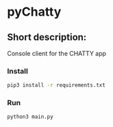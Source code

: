 # pyChatty

## Short description:
Console client for the CHATTY app

### Install
```sh
pip3 install -r requirements.txt
```

### Run
```sh
python3 main.py
```
